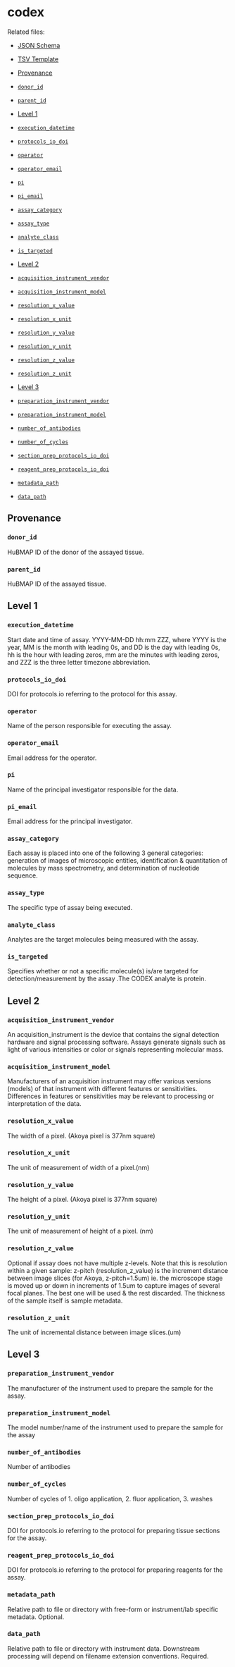 # codex

Related files:
- [JSON Schema](schema.yaml)
- [TSV Template](template.tsv)

- [Provenance](#provenance)
- [`donor_id`](#donor_id)
- [`parent_id`](#parent_id)
- [Level 1](#level-1)
- [`execution_datetime`](#execution_datetime)
- [`protocols_io_doi`](#protocols_io_doi)
- [`operator`](#operator)
- [`operator_email`](#operator_email)
- [`pi`](#pi)
- [`pi_email`](#pi_email)
- [`assay_category`](#assay_category)
- [`assay_type`](#assay_type)
- [`analyte_class`](#analyte_class)
- [`is_targeted`](#is_targeted)
- [Level 2](#level-2)
- [`acquisition_instrument_vendor`](#acquisition_instrument_vendor)
- [`acquisition_instrument_model`](#acquisition_instrument_model)
- [`resolution_x_value`](#resolution_x_value)
- [`resolution_x_unit`](#resolution_x_unit)
- [`resolution_y_value`](#resolution_y_value)
- [`resolution_y_unit`](#resolution_y_unit)
- [`resolution_z_value`](#resolution_z_value)
- [`resolution_z_unit`](#resolution_z_unit)
- [Level 3](#level-3)
- [`preparation_instrument_vendor`](#preparation_instrument_vendor)
- [`preparation_instrument_model`](#preparation_instrument_model)
- [`number_of_antibodies`](#number_of_antibodies)
- [`number_of_cycles`](#number_of_cycles)
- [`section_prep_protocols_io_doi`](#section_prep_protocols_io_doi)
- [`reagent_prep_protocols_io_doi`](#reagent_prep_protocols_io_doi)
- [`metadata_path`](#metadata_path)
- [`data_path`](#data_path)

## Provenance

### `donor_id`
HuBMAP ID of the donor of the assayed tissue.

### `parent_id`
HuBMAP ID of the assayed tissue.

## Level 1

### `execution_datetime`
Start date and time of assay. YYYY-MM-DD hh:mm ZZZ, where YYYY is the year, MM is the month with leading 0s, and DD is the day with leading 0s, hh is the hour with leading zeros, mm are the minutes with leading zeros, and ZZZ is the three letter timezone abbreviation.

### `protocols_io_doi`
DOI for protocols.io referring to the protocol for this assay.

### `operator`
Name of the person responsible for executing the assay.

### `operator_email`
Email address for the operator.

### `pi`
Name of the principal investigator responsible for the data.

### `pi_email`
Email address for the principal investigator.

### `assay_category`
Each assay is placed into one of the following 3 general categories: generation of images of microscopic entities, identification & quantitation of molecules by mass spectrometry, and determination of nucleotide sequence.

### `assay_type`
The specific type of assay being executed.

### `analyte_class`
Analytes are the target molecules being measured with the assay.

### `is_targeted`
Specifies whether or not a specific molecule(s) is/are targeted for detection/measurement by the assay .The CODEX analyte is protein.

## Level 2

### `acquisition_instrument_vendor`
An acquisition_instrument is the device that contains the signal detection hardware and signal processing software. Assays generate signals such as light of various intensities or color or signals representing molecular mass.

### `acquisition_instrument_model`
Manufacturers of an acquisition instrument may offer various versions (models) of that instrument with different features or sensitivities. Differences in features or sensitivities may be relevant to processing or interpretation of the data.

### `resolution_x_value`
The width of a pixel. (Akoya pixel is 377nm square)

### `resolution_x_unit`
The unit of measurement of width of a pixel.(nm)

### `resolution_y_value`
The height of a pixel. (Akoya pixel is 377nm square)

### `resolution_y_unit`
The unit of measurement of height of a pixel. (nm)

### `resolution_z_value`
Optional if assay does not have multiple z-levels. Note that this is resolution within a given sample: z-pitch (resolution_z_value) is the increment distance between image slices (for Akoya, z-pitch=1.5um) ie. the microscope stage is moved up or down in increments of 1.5um to capture images of several focal planes. The best one will be used & the rest discarded. The thickness of the sample itself is sample metadata.

### `resolution_z_unit`
The unit of incremental distance between image slices.(um)

## Level 3

### `preparation_instrument_vendor`
The manufacturer of the instrument used to prepare the sample for the assay.

### `preparation_instrument_model`
The model number/name of the instrument used to prepare the sample for the assay

### `number_of_antibodies`
Number of antibodies

### `number_of_cycles`
Number of cycles of 1. oligo application, 2. fluor application, 3. washes

### `section_prep_protocols_io_doi`
DOI for protocols.io referring to the protocol for preparing tissue sections for the assay.

### `reagent_prep_protocols_io_doi`
DOI for protocols.io referring to the protocol for preparing reagents for the assay.

### `metadata_path`
Relative path to file or directory with free-form or instrument/lab specific metadata. Optional.

### `data_path`
Relative path to file or directory with instrument data. Downstream processing will depend on filename extension conventions. Required.

